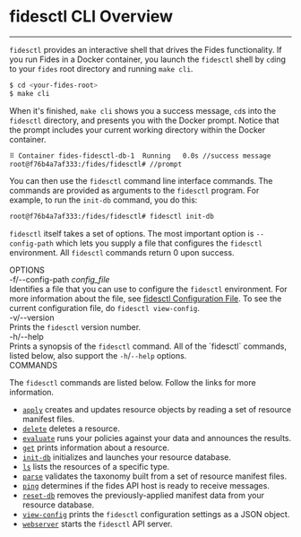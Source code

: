 # fidesctl CLI Overview

---

`fidesctl` provides an interactive shell that drives the Fides functionality. If you run Fides in a  Docker container, you launch the `fidesctl` shell by `cd`ing to your `fides` root directory and running `make cli`.

```bash
$ cd <your-fides-root>
$ make cli
```

When it's finished,  `make cli` shows you a success message, `cd`s into the `fidesctl` directory, and presents you with the Docker prompt. Notice that the prompt includes your current working directory within the Docker container.

```bash
⠿ Container fides-fidesctl-db-1  Running   0.0s //success message
root@f76b4a7af333:/fides/fidesctl# //prompt
```

You can then use the `fidesctl` command line interface commands. The commands are provided as arguments to the `fidesctl` program. For example, to run the `init-db` command, you do this:

```bash
root@f76b4a7af333:/fides/fidesctl# fidesctl init-db
```

`fidesctl` itself takes a set of options. The most important option is `--config-path` which lets you supply a file that configures the `fidesctl` environment.
All `fidesctl` commands return 0 upon success.


<div class="cli">
  <div class="label">OPTIONS</div>

  <div class="content">
    <div class="mono">
      -f/--config-path <i>config_file</i> 
    </div>
    <div class="content">
      Identifies a file that you can use to configure the <code>fidesctl</code> environment. For more information about the file, see <a href="configuration-file">fidesctl Configuration File</a>. To see the current configuration file, do <code>fidesctl&nbsp;view&#8209;config</code>.
    </div>
  </div>
  <div class="content">
    <div class="mono">
      -v/--version 
    </div>
    <div class="content">
      Prints the <code>fidesctl</code> version number.
    </div>
  </div>
  <div class="content">
    <div class="mono">
      -h/--help
    </div>
    <div class="content">
      Prints a synopsis of the <code>fidesctl</code> command. All of the `fidesctl` commands, listed below, also support the <code>-h</code>/<code>--help</code> options.
    </div>
  </div>

  <div class="label">COMMANDS</div>

  <div class="content">

  The <code>fidesctl</code> commands are listed below. Follow the links for more information.

  <ul>
    <li><a href="../apply"><code>apply</code></a> creates and updates resource objects by reading a set of resource manifest files.</li>
    <li><a href="../delete"><code>delete</code></a> deletes a resource.</li>
    <li><a href="../evaluate"><code>evaluate</code></a> runs your policies against your data and announces the results.</li>
    <li><a href="../get"><code>get</code></a> prints information about a resource.</li>
    <li><a href="../init-db"><code>init-db</code></a> initializes and launches your resource database.</li>
    <li><a href="../ls"><code>ls</code></a> lists the resources of a specific type.</li>
    <li><a href="../parse"><code>parse</code></a> validates the taxonomy built from a set of resource manifest files.</li>
    <li><a href="../ping"><code>ping</code></a> determines if the fides API host is ready to receive messages.</li>
    <li><a href="../reset-db"><code>reset-db</code></a> removes the previously-applied manifest data from your resource database.</li>
    <li><a href="../view-config"><code>view-config</code></a> prints the <code>fidesctl</code> configuration settings as a JSON object.</li>
    <li><a href="../webserver"><code>webserver</code></a> starts the <code>fidesctl</code> API server.</li>

  </ul>
  <p>
  </div>
</div>
